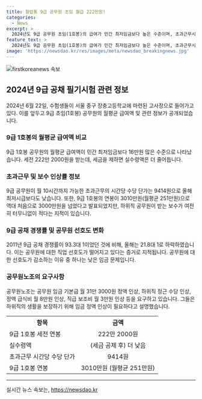 ```yaml
---
title: 철밥통 9급 공무원 초임 월급 222만원!
categories:
  - News
excerpt: >
  2024년도 9급 공무원 초임(1호봉)의 급여가 민간 최저임금보다 높은 수준이며, 초과근무시간에 대한 보수도 낮은 것으로 나타났다. 그러나 이에 대한 노조의 요구가 제기되고 있으며, 공무원에 대한 선호도가 낮아지고 있다. 낮은 임금 문제를 지적하며, 정부에 임금 및 수당 인상을 요구하고 있다.
feature_text: >
  2024년도 9급 공무원 초임(1호봉)의 급여가 민간 최저임금보다 높은 수준이며, 초과근무시간에 대한 보수도 낮은 것으로 나타났다. 그러나 이에 대한 노조의 요구가 제기되고 있으며, 공무원에 대한 선호도가 낮아지고 있다. 낮은 임금 문제를 지적하며, 정부에 임금 및 수당 인상을 요구하고 있다.
image: 'https://newsdao.kr/res/images/meta/newsdao_breakingnews.jpg'
---
```


<p><img src="https://newsdao.kr/res/images/meta/newsdao_breakingnews.jpg" alt="firstkoreanews 속보" /></p>

<h2 data-ke-size="size26">2024년 9급 공채 필기시험 관련 정보</h2>

<p data-ke-size="size16">2024년 6월 22일, 수험생들이 서울 중구 장충고등학교에 마련된 고사장으로 들어가고 있다. 이를 앞두고 9급 초임(1호봉) 공무원의 월평균 급여액 및 관련 정보가 공개되었습니다.</p>

<h3>9급 1호봉의 월평균 급여액 비교</h3>

<p data-ke-size="size16">9급 1호봉 공무원의 월평균 급여액이 민간 최저임금보다 16만원 많은 수준으로 나타났습니다. 세전 222만 2000원을 받는데, 세금을 제하면 실수령액은 더 줄어듭니다.</p>

<h3>초과근무 및 보수 인상률 정보</h3>

<p data-ke-size="size16">9급 공무원이 월 10시간까지 가능한 초과근무의 시간당 수당 단가는 9414원으로 올해 최저시급보다도 낮습니다. 또한, 9급 1호봉의 연봉이 3010만원(월평균 251만원)으로 역대 처음으로 3000만원을 넘었다고 발표되었지만, 하위직 공무원이 받는 보수가 여전히 터무니없이 적다는 지적이 있습니다.</p>

<h3>9급 공채 경쟁률 및 공무원 선호도 변화</h3>

<p data-ke-size="size16">2011년 9급 공채 경쟁률이 93.3대 1이었던 것에 비해, 올해는 21.8대 1로 하락하였습니다. 이는 공무원에 대한 직업 선호도가 떨어지고 있다는 증거로 지적됩니다. 공무원에 대한 선호도가 감소하는 이유 중 하나는 낮은 임금 문제입니다.</p>

<h3>공무원노조의 요구사항</h3>

<p data-ke-size="size16">공무원노조는 공무원 임금 기본급 월 31만 3000원 정액 인상, 하위직 정근 수당 인상, 정액 급식비 월 8만원 인상, 직급 보조비 월 3만원 인상 등을 요구하고 있습니다. 그들은 하위직의 생활을 보장하기 위해 임금 정액 인상이 필요하다고 설명했습니다.</p>

<table>
    <tr>
        <th>항목</th>
        <th>금액</th>
    </tr>
    <tr>
        <td style="text-align: left;">9급 1호봉 세전 연봉</td>
        <td style="text-align: center;">222만 2000원</td>
    </tr>
    <tr>
        <td style="text-align: left;">실수령액</td>
        <td style="text-align: center;">(세금 공제 후) 더 낮음</td>
    </tr>
    <tr>
        <td style="text-align: left;">초과근무 시간당 수당 단가</td>
        <td style="text-align: center;">9414원</td>
    </tr>
    <tr>
        <td style="text-align: left;">9급 1호봉 연봉</td>
        <td style="text-align: center;">3010만원 (월평균 251만원)</td>
    </tr>
</table>

<p><hr></p>
실시간 뉴스 속보는, <a href="https://newsdao.kr" rel="dofollow">https://newsdao.kr</a>


